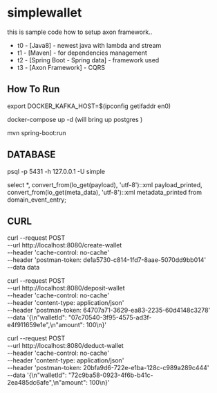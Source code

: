 # simplewallet
this is sample code how to setup axon framework.. 

  * t0 - [Java8] - newest java with lambda and stream
  * t1 - [Maven] - for dependencies management
  * t2 - [Spring Boot - Spring data] - framework used
  * t3 - [Axon Framework] - CQRS

## How To Run 
export DOCKER_KAFKA_HOST=$(ipconfig getifaddr en0)

docker-compose up -d (will bring up postgres )

mvn spring-boot:run

## DATABASE
 psql -p 5431 -h 127.0.0.1 -U simple
 
select *,
 convert_from(lo_get(payload), 'utf-8')::xml payload_printed,
  convert_from(lo_get(meta_data), 'utf-8')::xml metadata_printed 
from domain_event_entry;

## CURL
curl --request POST \
  --url http://localhost:8080/create-wallet \
  --header 'cache-control: no-cache' \
  --header 'postman-token: de1a5730-c814-1fd7-8aae-5070dd9bb014' \
  --data data
  
curl --request POST \
  --url http://localhost:8080/deposit-wallet \
  --header 'cache-control: no-cache' \
  --header 'content-type: application/json' \
  --header 'postman-token: 64707a71-3629-ea83-2235-60d4148c3278' \
  --data '{\n"walletId": "07c70540-3f95-4575-ad3f-e4f911659e1e",\n"amount": 100\n}'
  
curl --request POST \
  --url http://localhost:8080/deduct-wallet \
  --header 'cache-control: no-cache' \
  --header 'content-type: application/json' \
  --header 'postman-token: 20bfa9d6-722e-e1ba-128c-c989a289c444' \
  --data '{\n"walletId": "72c9ba58-0923-4f6b-b41c-2ea485dc6afe",\n"amount": 100\n}'    